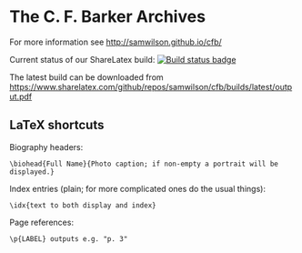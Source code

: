 The C. F. Barker Archives
=========================

For more information see http://samwilson.github.io/cfb/

Current status of our ShareLatex build:
[![Build status badge](https://www.sharelatex.com/github/repos/samwilson/cfb/builds/latest/badge.svg)](https://www.sharelatex.com/github/repos/samwilson/cfb)

The latest build can be downloaded from
https://www.sharelatex.com/github/repos/samwilson/cfb/builds/latest/output.pdf

## LaTeX shortcuts

Biography headers:

	\biohead{Full Name}{Photo caption; if non-empty a portrait will be displayed.}

Index entries (plain; for more complicated ones do the usual things):

	\idx{text to both display and index}

Page references:

	\p{LABEL} outputs e.g. "p. 3"
